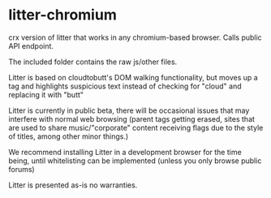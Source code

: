 # litter-chromium
crx version of litter that works in any chromium-based browser. Calls public API endpoint.

The included folder contains the raw js/other files.

Litter is based on cloudtobutt's DOM walking functionality, but moves up a tag and highlights suspicious text instead of checking for "cloud" and replacing it with "butt"

Litter is currently in public beta, there will be occasional issues that may interfere with normal web browsing (parent tags getting erased, sites that are used to share music/"corporate" content receiving flags due to the style of titles, among other minor things.)

We recommend installing Litter in a development browser for the time being, until whitelisting can be implemented (unless you only browse public forums)

Litter is presented as-is no warranties.
